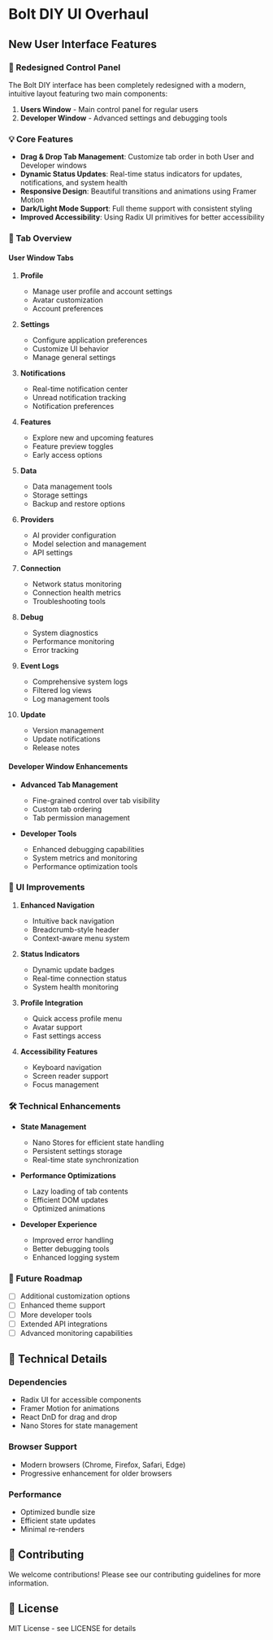 # Bolt DIY UI Overhaul

## New User Interface Features

### 🎨 Redesigned Control Panel

The Bolt DIY interface has been completely redesigned with a modern, intuitive layout featuring two main components:

1. **Users Window** - Main control panel for regular users
2. **Developer Window** - Advanced settings and debugging tools

### 💡 Core Features

- **Drag & Drop Tab Management**: Customize tab order in both User and Developer windows
- **Dynamic Status Updates**: Real-time status indicators for updates, notifications, and system health
- **Responsive Design**: Beautiful transitions and animations using Framer Motion
- **Dark/Light Mode Support**: Full theme support with consistent styling
- **Improved Accessibility**: Using Radix UI primitives for better accessibility

### 🎯 Tab Overview

#### User Window Tabs

1. **Profile**

   - Manage user profile and account settings
   - Avatar customization
   - Account preferences

2. **Settings**

   - Configure application preferences
   - Customize UI behavior
   - Manage general settings

3. **Notifications**

   - Real-time notification center
   - Unread notification tracking
   - Notification preferences

4. **Features**

   - Explore new and upcoming features
   - Feature preview toggles
   - Early access options

5. **Data**

   - Data management tools
   - Storage settings
   - Backup and restore options

6. **Providers**

   - AI provider configuration
   - Model selection and management
   - API settings

7. **Connection**

   - Network status monitoring
   - Connection health metrics
   - Troubleshooting tools

8. **Debug**

   - System diagnostics
   - Performance monitoring
   - Error tracking

9. **Event Logs**

   - Comprehensive system logs
   - Filtered log views
   - Log management tools

10. **Update**
    - Version management
    - Update notifications
    - Release notes

#### Developer Window Enhancements

- **Advanced Tab Management**

  - Fine-grained control over tab visibility
  - Custom tab ordering
  - Tab permission management

- **Developer Tools**
  - Enhanced debugging capabilities
  - System metrics and monitoring
  - Performance optimization tools

### 🚀 UI Improvements

1. **Enhanced Navigation**

   - Intuitive back navigation
   - Breadcrumb-style header
   - Context-aware menu system

2. **Status Indicators**

   - Dynamic update badges
   - Real-time connection status
   - System health monitoring

3. **Profile Integration**

   - Quick access profile menu
   - Avatar support
   - Fast settings access

4. **Accessibility Features**
   - Keyboard navigation
   - Screen reader support
   - Focus management

### 🛠 Technical Enhancements

- **State Management**

  - Nano Stores for efficient state handling
  - Persistent settings storage
  - Real-time state synchronization

- **Performance Optimizations**

  - Lazy loading of tab contents
  - Efficient DOM updates
  - Optimized animations

- **Developer Experience**
  - Improved error handling
  - Better debugging tools
  - Enhanced logging system

### 🎯 Future Roadmap

- [ ] Additional customization options
- [ ] Enhanced theme support
- [ ] More developer tools
- [ ] Extended API integrations
- [ ] Advanced monitoring capabilities

## 🔧 Technical Details

### Dependencies

- Radix UI for accessible components
- Framer Motion for animations
- React DnD for drag and drop
- Nano Stores for state management

### Browser Support

- Modern browsers (Chrome, Firefox, Safari, Edge)
- Progressive enhancement for older browsers

### Performance

- Optimized bundle size
- Efficient state updates
- Minimal re-renders

## 📝 Contributing

We welcome contributions! Please see our contributing guidelines for more information.

## 📄 License

MIT License - see LICENSE for details
